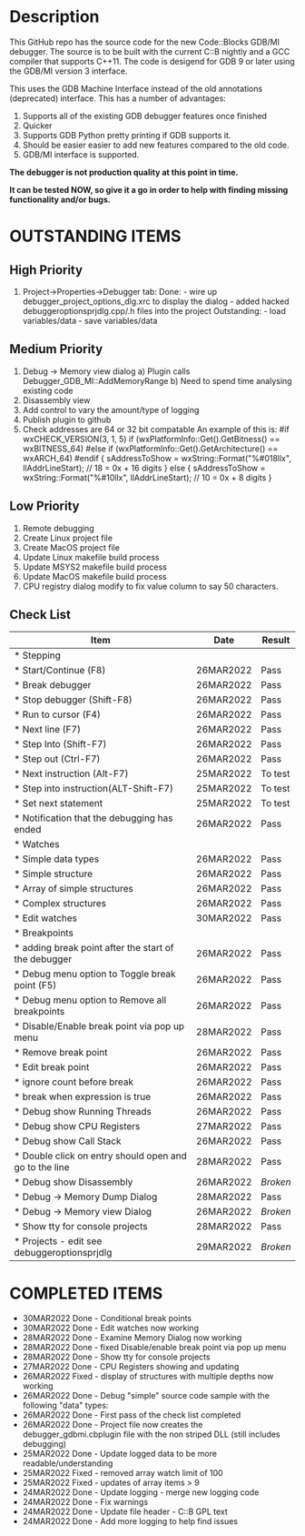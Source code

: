 # Description
This GitHub repo has the source code for the new Code::Blocks GDB/MI debugger. The source is to be built with the current C::B nightly and a GCC compiler that supports C++11. The code is desigend for GDB 9 or later using the GDB/MI version 3 interface.

This uses the GDB Machine Interface instead of the old annotations (deprecated) interface. This has a number of advantages:

1. Supports all of the existing GDB debugger features once finished
2. Quicker
3. Supports GDB Python pretty printing if GDB supports it.
4. Should be easier easier to add new features compared to the old code.
5. GDB/MI interface is supported.

**The debugger is not production quality at this point in time.**

**It can be tested NOW, so give it a go in order to help with finding missing functionality and/or bugs.**

# OUTSTANDING ITEMS

## High Priority
1. Project->Properties->Debugger tab:
    Done:
        - wire up debugger_project_options_dlg.xrc to display the dialog
        - added hacked debuggeroptionsprjdlg.cpp/.h files into the project
    Outstanding:
        - load variables/data
        - save variables/data

## Medium Priority
1. Debug -> Memory view dialog
    a) Plugin calls Debugger_GDB_MI::AddMemoryRange
    b) Need to spend time analysing existing code
2. Disassembly view
3. Add control to vary the amount/type of logging
4. Publish plugin to github
5. Check addresses are 64 or 32 bit compatable
    An example of this is:
#if wxCHECK_VERSION(3, 1, 5)
        if (wxPlatformInfo::Get().GetBitness() == wxBITNESS_64)
#else
        if (wxPlatformInfo::Get().GetArchitecture() == wxARCH_64)
#endif
        {
            sAddressToShow = wxString::Format("%#018llx", llAddrLineStart); // 18 = 0x + 16 digits
        }
        else
        {
            sAddressToShow = wxString::Format("%#10llx", llAddrLineStart); // 10 = 0x + 8 digits
        }


## Low Priority
1. Remote debugging 
2. Create Linux project file
3. Create MacOS project file
4. Update Linux makefile build process
5. Update MSYS2 makefile build process
6. Update MacOS makefile build process
7. CPU registry dialog modify to fix value column to say 50 characters.

## Check List

|                  Item                                      |   Date    |   Result   |
|------------------------------------------------------------|-----------|------------|
|* Stepping                                                  |           |            |
|  * Start/Continue       (F8)                               | 26MAR2022 |    Pass    |
|  * Break debugger                                          | 26MAR2022 |    Pass    |
|  * Stop debugger        (Shift-F8)                         | 26MAR2022 |    Pass    |
|  * Run to cursor        (F4)                               | 26MAR2022 |    Pass    |
|  * Next line            (F7)                               | 26MAR2022 |    Pass    |
|  * Step Into            (Shift-F7)                         | 26MAR2022 |    Pass    |
|  * Step out             (Ctrl-F7)                          | 26MAR2022 |    Pass    |
|  * Next instruction     (Alt-F7)                           | 25MAR2022 |   To test  |
|  * Step into instruction(ALT-Shift-F7)                     | 25MAR2022 |   To test  |
|  * Set next statement                                      | 25MAR2022 |   To test  |
|  * Notification that the debugging has ended               | 26MAR2022 |    Pass    |
|* Watches                                                   |           |            |
|  * Simple data types                                       | 26MAR2022 |    Pass    |
|  * Simple structure                                        | 26MAR2022 |    Pass    |
|  * Array of simple structures                              | 26MAR2022 |    Pass    |
|  * Complex structures                                      | 26MAR2022 |    Pass    |
|  * Edit watches                                            | 30MAR2022 |    Pass    |
|* Breakpoints                                               |           |            |
|  * adding break point after the start of the debugger      | 26MAR2022 |    Pass    |
|  * Debug menu option to Toggle break point (F5)            | 26MAR2022 |    Pass    |
|  * Debug menu option to Remove all breakpoints             | 26MAR2022 |    Pass    |
|  * Disable/Enable break point via pop up menu              | 28MAR2022 |    Pass    |
|  * Remove break point                                      | 26MAR2022 |    Pass    |
|  * Edit break point                                        | 26MAR2022 |    Pass    |
|    * ignore count before break                             | 26MAR2022 |    Pass    |
|    * break when expression is true                         | 26MAR2022 |    Pass    |
|* Debug show Running Threads                                | 26MAR2022 |    Pass    |
|* Debug show CPU Registers                                  | 27MAR2022 |    Pass    |
|* Debug show Call Stack                                     | 26MAR2022 |    Pass    |
|  * Double click on entry should open and go to the line    | 28MAR2022 |    Pass    |
|* Debug show Disassembly                                    | 26MAR2022 |  *Broken*  |
|* Debug -> Memory Dump Dialog                               | 28MAR2022 |    Pass    | 
|* Debug -> Memory view Dialog                               | 26MAR2022 |  *Broken*  | 
|* Show tty for console projects                             | 28MAR2022 |    Pass    |
|* Projects - edit see debuggeroptionsprjdlg                 | 29MAR2022 |  *Broken*  |

# COMPLETED ITEMS

* 30MAR2022 Done - Conditional break points
* 30MAR2022 Done - Edit watches now working
* 28MAR2022 Done - Examine Memory Dialog now working
* 28MAR2022 Done - fixed Disable/enable break point via pop up menu
* 28MAR2022 Done - Show tty for console projects 
* 27MAR2022 Done - CPU Registers showing and updating
* 26MAR2022 Fixed - display of structures with multiple depths now working
* 26MAR2022 Done - Debug "simple" source code sample with the following "data" types:
* 26MAR2022 Done - First pass of the check list completed
* 26MAR2022 Done - Project file now creates the debugger_gdbmi.cbplugin file with the non striped DLL (still includes debugging)
* 25MAR2022 Done - Update logged data to be more readable/understanding
* 25MAR2022 Fixed - removed array watch limit of 100
* 25MAR2022 Fixed - updates of array items > 9
* 24MAR2022 Done - Update logging - merge new logging code
* 24MAR2022 Done - Fix warnings
* 24MAR2022 Done - Update file header - C::B GPL text
* 24MAR2022 Done - Add more logging to help find issues

